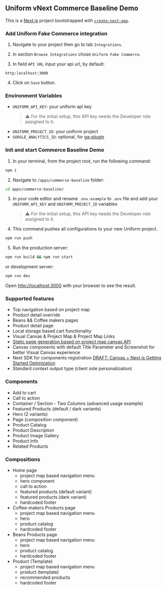 ## Uniform vNext Commerce Baseline Demo

This is a [Next.js](https://nextjs.org/) project bootstrapped with [`create-next-app`](https://github.com/vercel/next.js/tree/canary/packages/create-next-app).

### Add Uniform Fake Commerce integration

1. Navigate to your project then go to tab `Integrations`.

2. In section `Browse Integrations` chose `Uniform Fake Commerce`.

3. In field `API URL` input your api url, by default:

```
http:localhost:3000
```

4. Click on `Save` button.

### Environment Variables

- `UNIFORM_API_KEY`: your uniform api key
  > ⚠️ For the initial setup, this API key needs the Developer role assigned to it.
- `UNIFORM_PROJECT_ID`: your uniform project
- `GOOGLE_ANALYTICS_ID`: optional, for [ga-plugin](https://docs.uniform.app/integrations/data/google-analytics#activate-ga-plugin)

### Init and start Commerce Baseline Demo

1. In your terminal, from the project root, run the following command:

```bash
npm i
```

2. Navigate to `/apps/commerce-baseline` folder:

```bash
cd apps/commerce-baseline/
```

3. In your code editor and rename `.env.example` to `.env` file and add your `UNIFORM_API_KEY` and `UNIFORM_PROJECT_ID` variables
   > ⚠️ For the initial setup, this API key needs the Developer role assigned to it.
4. This command pushes all configurations to your new Uniform project.

```bash
npm run push
```

5. Run the production server:

```bash
npm run build && npm run start
```

or development server:

```bash
npm run dev
```

Open [http://localhost:3000](http://localhost:3000) with your browser to see the result.

### Supported features

- Top navigation based on project map
- Product detail override
- Beans && Coffee makers pages
- Product detail page
- Local storage based cart functionality
- Visual Canvas & Project Map & Project Map Links
- [Static page generation based on project map canvas API](https://docs.uniform.app/reference/packages/uniformdev-project-map#projectmapclient)
- Canvas components with default Title Parameter and Screenshot for better Visual Canvas experience
- Next SDK for components registration [DRAFT: Canvas + Next.js Getting Started Optimization](https://www.notion.so/DRAFT-Canvas-Next-js-Getting-Started-Optimization-579fa27b2ad0428392d19b7db2912aa8)
- Standard context output type (client side personalization)

### Components

- Add to cart
- Call to action
- Container / Section - Two Columns (advanced usage example)
- Featured Products (default / dark variants)
- Hero (2 variants)
- Page (composition component)
- Product Catalog
- Product Description
- Product Image Gallery
- Product Info
- Related Products

### Compositions

- Home page
  - project map based navigation menu
  - hero component
  - call to action
  - featured products (default variant)
  - featured products (dark variant)
  - hardcoded footer
- Coffee-makers Products page
  - project map based navigation menu
  - hero
  - product catalog
  - hardcoded footer
- Beans Products page
  - project map based navigation menu
  - hero
  - product catalog
  - hardcoded footer
- Product (Template)
  - project map based navigation menu
  - product (template)
  - recommended products
  - hardcoded footer
